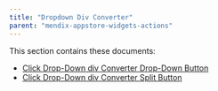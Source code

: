 ```yaml
---
title: "Dropdown Div Converter"
parent: "mendix-appstore-widgets-actions"
---
```


This section contains these documents:

* [Click Drop-Down div Converter Drop-Down Button](rg1-click-dropdown-div-converter-dropdown-button)
* [Click Drop-Down div Converter Split Button](rg1-click-dropdown-div-converter-split-button)


